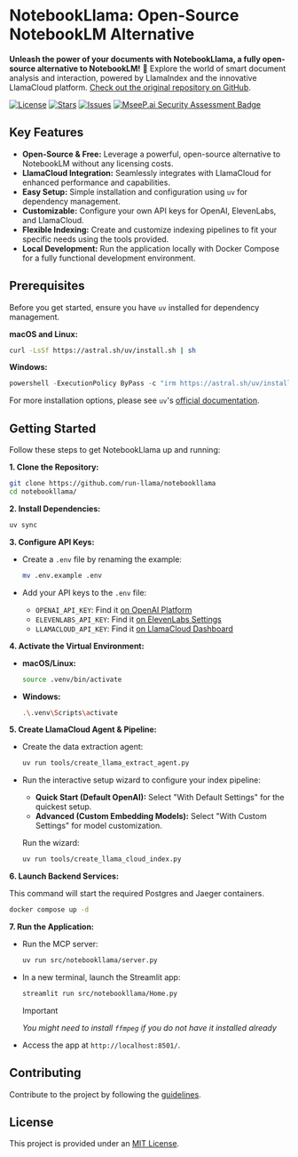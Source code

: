 # NotebookLlama: Open-Source NotebookLM Alternative

**Unleash the power of your documents with NotebookLlama, a fully open-source alternative to NotebookLM!** 🦙 Explore the world of smart document analysis and interaction, powered by LlamaIndex and the innovative LlamaCloud platform.  [Check out the original repository on GitHub](https://github.com/run-llama/notebookllama).

[![License](https://img.shields.io/github/license/run-llama/notebookllama?color=blue)](https://github.com/run-llama/notebookllama/blob/main/LICENSE)
[![Stars](https://img.shields.io/github/stars/run-llama/notebookllama?color=yellow)](https://github.com/run-llama/notebookllama/stargazers)
[![Issues](https://img.shields.io/github/issues/run-llama/notebookllama?color=orange)](https://github.com/run-llama/notebookllama/issues)
[![MseeP.ai Security Assessment Badge](https://mseep.net/pr/run-llama-notebookllama-badge.png)](https://mseep.ai/app/run-llama-notebookllama)

## Key Features

*   **Open-Source & Free:** Leverage a powerful, open-source alternative to NotebookLM without any licensing costs.
*   **LlamaCloud Integration:** Seamlessly integrates with LlamaCloud for enhanced performance and capabilities.
*   **Easy Setup:** Simple installation and configuration using `uv` for dependency management.
*   **Customizable:** Configure your own API keys for OpenAI, ElevenLabs, and LlamaCloud.
*   **Flexible Indexing:** Create and customize indexing pipelines to fit your specific needs using the tools provided.
*   **Local Development:** Run the application locally with Docker Compose for a fully functional development environment.

## Prerequisites

Before you get started, ensure you have `uv` installed for dependency management.

**macOS and Linux:**

```bash
curl -LsSf https://astral.sh/uv/install.sh | sh
```

**Windows:**

```powershell
powershell -ExecutionPolicy ByPass -c "irm https://astral.sh/uv/install.ps1 | iex"
```

For more installation options, please see `uv`'s [official documentation](https://docs.astral.sh/uv/getting-started/installation/).

## Getting Started

Follow these steps to get NotebookLlama up and running:

**1. Clone the Repository:**

```bash
git clone https://github.com/run-llama/notebookllama
cd notebookllama/
```

**2. Install Dependencies:**

```bash
uv sync
```

**3. Configure API Keys:**

*   Create a `.env` file by renaming the example:

    ```bash
    mv .env.example .env
    ```

*   Add your API keys to the `.env` file:

    *   `OPENAI_API_KEY`: Find it [on OpenAI Platform](https://platform.openai.com/api-keys)
    *   `ELEVENLABS_API_KEY`: Find it [on ElevenLabs Settings](https://elevenlabs.io/app/settings/api-keys)
    *   `LLAMACLOUD_API_KEY`: Find it [on LlamaCloud Dashboard](https://cloud.llamaindex.ai?utm_source=demo&utm_medium=notebookLM)

**4. Activate the Virtual Environment:**

*   **macOS/Linux:**

    ```bash
    source .venv/bin/activate
    ```

*   **Windows:**

    ```bash
    .\.venv\Scripts\activate
    ```

**5. Create LlamaCloud Agent & Pipeline:**

*   Create the data extraction agent:

    ```bash
    uv run tools/create_llama_extract_agent.py
    ```

*   Run the interactive setup wizard to configure your index pipeline:

    *   **Quick Start (Default OpenAI):** Select "With Default Settings" for the quickest setup.
    *   **Advanced (Custom Embedding Models):** Select "With Custom Settings" for model customization.

    Run the wizard:

    ```bash
    uv run tools/create_llama_cloud_index.py
    ```

**6. Launch Backend Services:**

This command will start the required Postgres and Jaeger containers.

```bash
docker compose up -d
```

**7. Run the Application:**

*   Run the MCP server:

    ```bash
    uv run src/notebookllama/server.py
    ```

*   In a new terminal, launch the Streamlit app:

    ```bash
    streamlit run src/notebookllama/Home.py
    ```

    > [!IMPORTANT]
    >
    > _You might need to install `ffmpeg` if you do not have it installed already_

*   Access the app at `http://localhost:8501/`.

## Contributing

Contribute to the project by following the [guidelines](./CONTRIBUTING.md).

## License

This project is provided under an [MIT License](./LICENSE).